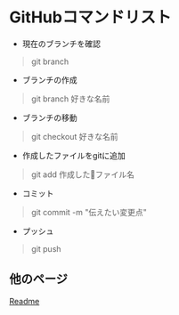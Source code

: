 # GitHubコマンドリスト
- 現在のブランチを確認
> git branch
- ブランチの作成
> git branch 好きな名前
- ブランチの移動
> git checkout 好きな名前
- 作成したファイルをgitに追加
> git add 作成したファイル名
- コミット
> git commit -m "伝えたい変更点"
- プッシュ
> git push
## 他のページ
[Readme](/Readme.md)